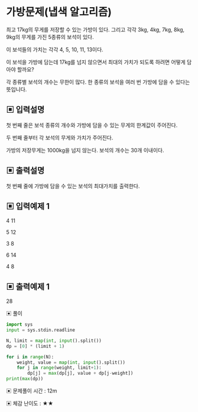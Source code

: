 # 가방문제(냅색 알고리즘)

최고 17kg의 무게를 저장할 수 있는 가방이 있다. 그리고 각각 3kg, 4kg, 7kg, 8kg, 9kg의 무게를 가진 5종류의 보석이 있다. 

이 보석들의 가치는 각각 4, 5, 10, 11, 13이다.

이 보석을 가방에 담는데 17kg를 넘지 않으면서 최대의 가치가 되도록 하려면 어떻게 담아야 할까요? 

각 종류별 보석의 개수는 무한이 많다. 한 종류의 보석을 여러 번 가방에 담을 수 있다는 뜻입니다.

## ▣ 입력설명

첫 번째 줄은 보석 종류의 개수와 가방에 담을 수 있는 무게의 한계값이 주어진다.

두 번째 줄부터 각 보석의 무게와 가치가 주어진다.

가방의 저장무게는 1000kg을 넘지 않는다. 보석의 개수는 30개 이내이다.

## ▣ 출력설명

첫 번째 줄에 가방에 담을 수 있는 보석의 최대가치를 출력한다.

## ▣ 입력예제 1

4 11

5 12

3 8

6 14

4 8

## ▣ 출력예제 1

28

▣ 풀이

```python
import sys
input = sys.stdin.readline

N, limit = map(int, input().split())
dp = [0] * (limit + 1)

for i in range(N):
    weight, value = map(int, input().split())
    for j in range(weight, limit+1):
        dp[j] = max(dp[j], value + dp[j-weight])
print(max(dp))
```

▣ 문제풀이 시간 : 12m

▣ 체감 난이도 : ★★
